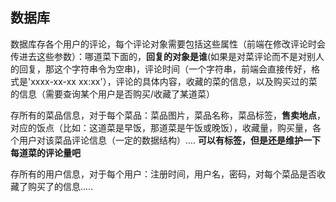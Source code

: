 ## 数据库

数据库存各个用户的评论，每个评论对象需要包括这些属性（前端在修改评论时会传进去这些参数）：哪道菜下面的，**回复的对象是谁**(如果是对菜评论而不是对别人的回复，那这个字符串令为空串)，评论时间（一个字符串，前端会直接传好，格式是'xxxx-xx-xx xx:xx'），评论的具体内容，收藏的菜的信息，以及购买过的菜的信息（需要查询某个用户是否购买/收藏了某道菜）



存所有的菜品信息，对于每个菜品：菜品图片，菜品名称，菜品标签，**售卖地点**，对应的饭点（比如：这道菜是早饭，那道菜是午饭或晚饭），收藏量，购买量，各个用户对该菜品评论信息（一定的数据结构）....  **可以有标签，但是还是维护一下每道菜的评论量吧**



存所有的用户信息，对于每个用户：注册时间，用户名，密码，对每个菜品是否收藏了购买了的信息.....